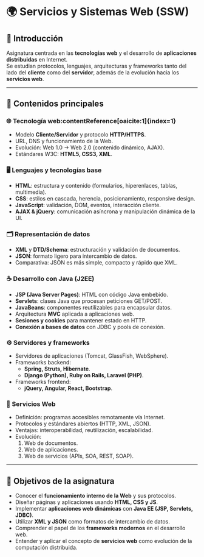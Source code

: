 # 🌍 Servicios y Sistemas Web (SSW)

## 📌 Introducción
Asignatura centrada en las **tecnologías web** y el desarrollo de **aplicaciones distribuidas** en Internet.  
Se estudian protocolos, lenguajes, arquitecturas y frameworks tanto del lado del **cliente** como del **servidor**, además de la evolución hacia los **servicios web**.

---

## 🔹 Contenidos principales

### 🌐 Tecnología web:contentReference[oaicite:1]{index=1}
- Modelo **Cliente/Servidor** y protocolo **HTTP/HTTPS**.
- URL, DNS y funcionamiento de la Web.
- Evolución: Web 1.0 → Web 2.0 (contenido dinámico, AJAX).
- Estándares W3C: **HTML5, CSS3, XML**.

### 🖥️ Lenguajes y tecnologías base
- **HTML**: estructura y contenido (formularios, hiperenlaces, tablas, multimedia).
- **CSS**: estilos en cascada, herencia, posicionamiento, responsive design.
- **JavaScript**: validación, DOM, eventos, interacción cliente.
- **AJAX & jQuery**: comunicación asíncrona y manipulación dinámica de la UI.

### 🗂️ Representación de datos
- **XML** y **DTD/Schema**: estructuración y validación de documentos.
- **JSON**: formato ligero para intercambio de datos.
- Comparativa: JSON es más simple, compacto y rápido que XML.

### ☕ Desarrollo con Java (J2EE)
- **JSP (Java Server Pages)**: HTML con código Java embebido.
- **Servlets**: clases Java que procesan peticiones GET/POST.
- **JavaBeans**: componentes reutilizables para encapsular datos.
- Arquitectura **MVC** aplicada a aplicaciones web.
- **Sesiones y cookies** para mantener estado en HTTP.
- **Conexión a bases de datos** con JDBC y pools de conexión.

### ⚙️ Servidores y frameworks
- Servidores de aplicaciones (Tomcat, GlassFish, WebSphere).
- Frameworks backend:
  - **Spring, Struts, Hibernate**.
  - **Django (Python), Ruby on Rails, Laravel (PHP)**.
- Frameworks frontend:
  - **jQuery, Angular, React, Bootstrap**.

### 🔗 Servicios Web
- Definición: programas accesibles remotamente vía Internet.
- Protocolos y estándares abiertos (HTTP, XML, JSON).
- Ventajas: interoperabilidad, reutilización, escalabilidad.
- Evolución:
  1. Web de documentos.
  2. Web de aplicaciones.
  3. Web de servicios (APIs, SOA, REST, SOAP).

---

## 🎯 Objetivos de la asignatura
- Conocer el **funcionamiento interno de la Web** y sus protocolos.  
- Diseñar páginas y aplicaciones usando **HTML, CSS y JS**.  
- Implementar **aplicaciones web dinámicas** con **Java EE (JSP, Servlets, JDBC)**.  
- Utilizar **XML y JSON** como formatos de intercambio de datos.  
- Comprender el papel de los **frameworks modernos** en el desarrollo web.  
- Entender y aplicar el concepto de **servicios web** como evolución de la computación distribuida.  
